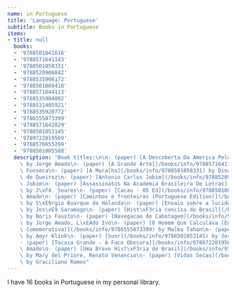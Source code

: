 ```yaml
---
name: in Portuguese
title: 'Language: Portuguese'
subtitle: Books in Portuguese
items:
- title: null
  books:
  - '9788501041616'
  - '9788571641143'
  - '9788501058331'
  - '9788520906842'
  - '9788535906172'
  - '9788501009418'
  - '9788571644113'
  - '9788535904802'
  - '9788531405921'
  - '9788535920772'
  - '9786555873399'
  - '9788571642829'
  - '9788501053145'
  - '9789722019569'
  - '9788576655299'
  - '9788501005588'
  description: "Book titles:\n\n- (paper) [A Descoberta Da America Pelos Turcos](/books/info/9788501041616)\
    \ by Jorge Amado\n- (paper) [A Grande Arte](/books/info/9788571641143) by Rubem\
    \ Fonseca\n- (paper) [A Muralha](/books/info/9788501058331) by Dinah Silveira\
    \ de Queiroz\n- (paper) [Antonio Carlos Jobim](/books/info/9788520906842) by Helena\
    \ Jobim\n- (paper) [Assassinatos Na Academia Brasileira De Letras](/books/info/9788535906172)\
    \ by J\xF4. Soares\n- (paper) [Cacau - 05 Ed](/books/info/9788501009418) by Jorge\
    \ Amado\n- (paper) [Caminhos e fronteiras (Portuguese Edition)](/books/info/9788571644113)\
    \ by S\xE9rgio Buarque de Holanda\n- (paper) [Ensaio sobre a lucidez](/books/info/9788535904802)\
    \ by Jos\xE9 Saramago\n- (paper) [Hist\xF3ria concisa do Brasil](/books/info/9788531405921)\
    \ by Boris Fausto\n- (paper) [Navegacao de Cabotagem](/books/info/9788535920772)\
    \ by Jorge Amado, L\xEAdo Ivo\n- (paper) [O Homem Que Calculava (Edi\xE7\xE3o\
    \ Comemorativa)](/books/info/9786555873399) by Malba Tahan\n- (paper) [Paratii](/books/info/9788571642829)\
    \ by Amyr Klink\n- (paper) [Suor](/books/info/9788501053145) by Jorge Amado\n\
    - (paper) [Tocaia Grande - A Face Obscura](/books/info/9789722019569) by Jorge\
    \ Amado\n- (paper) [Uma Breve Hist\xF3ria do Brasil](/books/info/9788576655299)\
    \ by Mary del Priore, Renato Venancio\n- (paper) [Vidas Secas](/books/info/9788501005588)\
    \ by Graciliano Ramos"
---
```

I have 16 books in Portuguese in my personal library.

